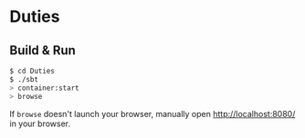 # Duties #

## Build & Run ##

```sh
$ cd Duties
$ ./sbt
> container:start
> browse
```

If `browse` doesn't launch your browser, manually open [http://localhost:8080/](http://localhost:8080/) in your browser.
